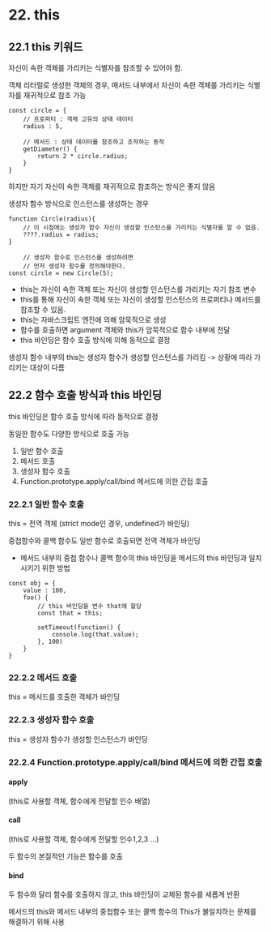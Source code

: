 # 22. this
## 22.1 this 키워드
자신이 속한 객체를 가리키는 식별자를 참조할 수 있어야 함.

객체 리터럴로 생성한 객체의 경우, 매서드 내부에서 자신이 속한 객체를 가리키는 식별자를 재귀적으로 참조 가능
```javascript=
const circle = {
    // 프로퍼티 : 객체 고유의 상태 데이터
    radius : 5,
    
    // 메서드 : 상태 데이터를 참조하고 조작하는 동작
    getDiameter() {
        return 2 * circle.radius;
    }
}
```

하지만 자기 자신이 속한 객체를 재귀적으로 참조하는 방식은 좋지 않음

생성자 함수 방식으로 인스턴스를 생성하는 경우

```javascript=
function Circle(radius){
    // 이 시점에는 생성자 함수 자신이 생성할 인스턴스를 가리키는 식별자를 알 수 없음.
    ????.radius = radius;
}

    // 생성자 함수로 인스턴스를 생성하려면
    // 먼저 생성자 함수를 정의해야한다.
const circle = new Circle(5);
```

- this는 자신이 속한 객체 또는 자신이 생성할 인스턴스를 가리키는 자기 참조 변수
- this를 통해 자신이 속한 객체 또는 자신이 생성할 인스턴스의 프로퍼티나 메서드를 참조할 수 있음.
- this는 자바스크립트 엔진에 의해 암묵적으로 생성
- 함수를 호출하면 argument 객체와 this가 암묵적으로 함수 내부에 전달
- this 바인딩은 함수 호출 방식에 의해 동적으로 결정

생성자 함수 내부의 this는 생성자 함수가 생성할 인스턴스를 가리킴 -> 상황에 따라 가리키는 대상이 다름

## 22.2 함수 호출 방식과 this 바인딩
this 바인딩은 함수 호출 방식에 따라 동적으로 결정

동일한 함수도 다양한 방식으로 호출 가능
1. 일반 함수 호출
2. 메서드 호출
3. 생성자 함수 호출
4. Function.prototype.apply/call/bind 메서드에 의한 간접 호출

### 22.2.1 일반 함수 호출
this = 전역 객체
(strict mode인 경우, undefined가 바인딩)

중첩함수와 콜백 함수도 일반 함수로 호출되면 전역 객체가 바인딩
- 메서드 내부의 중첩 함수나 콜백 함수의 this 바인딩을 메서드의 this 바인딩과 일치시키기 위한 방법
```javascript=
const obj = {
    value : 100,
    foo() {
        // this 바인딩을 변수 that에 할당
        const that = this;
        
        setTimeout(function() {
            console.log(that.value);
        }, 100)
    }
}
```

### 22.2.2 메서드 호출
this = 메서드를 호출한 객체가 바인딩

### 22.2.3 생성자 함수 호출
this = 생성자 함수가 생성할 인스턴스가 바인딩

### 22.2.4 Function.prototype.apply/call/bind 메서드에 의한 간접 호출

#### apply
(this로 사용할 객체, 함수에게 전달할 인수 배열)

#### call
(this로 사용할 객체, 함수에게 전달할 인수1,2,3 ...)

두 함수의 본질적인 기능은 함수를 호출

#### bind
두 함수와 달리 함수를 호출하지 않고, this 바인딩이 교체된 함수를 새롭게 반환

메서드의 this와 메서드 내부의 중첩함수 또는 콜백 함수의 This가 불일치하는 문제를 해결하기 위해 사용
